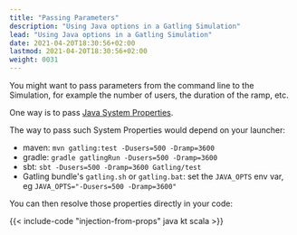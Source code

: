 ```yaml
---
title: "Passing Parameters"
description: "Using Java options in a Gatling Simulation"
lead: "Using Java options in a Gatling Simulation"
date: 2021-04-20T18:30:56+02:00
lastmod: 2021-04-20T18:30:56+02:00
weight: 0031
---
```


You might want to pass parameters from the command line to the Simulation, for example the number of users, the duration of the ramp, etc.

One way is to pass [Java System Properties](https://docs.oracle.com/javase/tutorial/essential/environment/sysprop.html).

The way to pass such System Properties would depend on your launcher:
* maven: `mvn gatling:test -Dusers=500 -Dramp=3600`
* gradle: `gradle gatlingRun -Dusers=500 -Dramp=3600`
* sbt: `sbt -Dusers=500 -Dramp=3600 Gatling/test`
* Gatling bundle's `gatling.sh` or `gatling.bat`: set the `JAVA_OPTS` env var, eg `JAVA_OPTS="-Dusers=500 -Dramp=3600"`

You can then resolve those properties directly in your code:

{{< include-code "injection-from-props" java kt scala >}}

